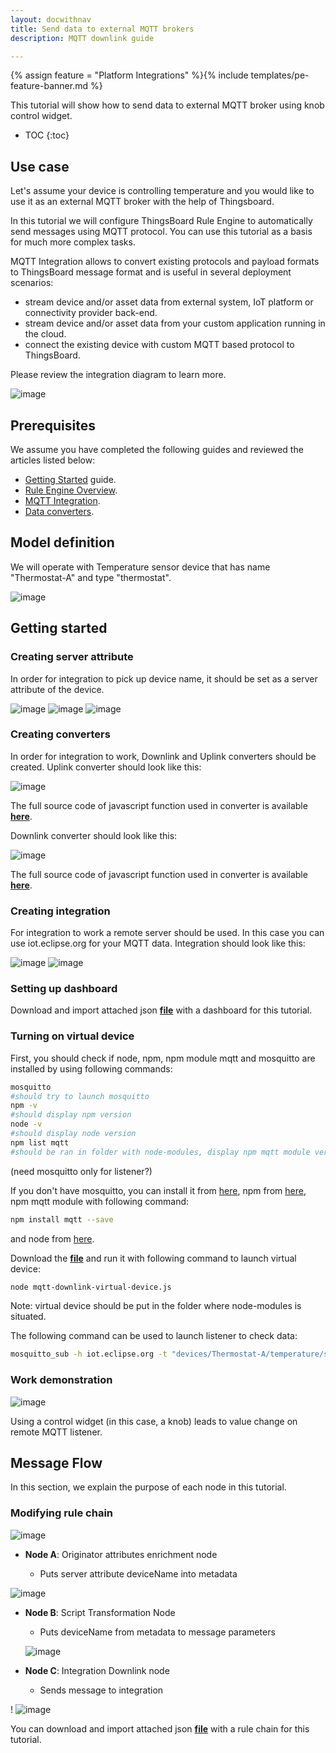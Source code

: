 ```yaml
---
layout: docwithnav
title: Send data to external MQTT brokers
description: MQTT downlink guide

---
```


{% assign feature = "Platform Integrations" %}{% include templates/pe-feature-banner.md %}

This tutorial will show how to send data to external MQTT broker using knob control widget.

* TOC
{:toc}

## Use case

Let's assume your device is controlling temperature and you would like to use it as an external MQTT
 broker with the help of Thingsboard. 

In this tutorial we will configure ThingsBoard Rule Engine to automatically send messages using MQTT
 protocol. You can use this tutorial as a basis for much more complex tasks. 
 
 MQTT Integration allows to convert existing protocols and payload formats to ThingsBoard message format and is useful 
 in several deployment scenarios: 
 
  - stream device and/or asset data from external system, IoT platform or connectivity provider back-end.
  - stream device and/or asset data from your custom application running in the cloud.
  - connect the existing device with custom MQTT based protocol to ThingsBoard.
  
 Please review the integration diagram to learn more. 
 
  ![image](/images/user-guide/integrations/mqtt-integration.svg)

## Prerequisites 

We assume you have completed the following guides and reviewed the articles listed below:

  * [Getting Started](/docs/getting-started-guides/helloworld/) guide.
  * [Rule Engine Overview](/docs/user-guide/rule-engine-2-0/overview/).
  * [MQTT Integration](/docs/user-guide/integrations/mqtt/).
  * [Data converters](/docs/user-guide/integrations/index/#data-converters). 

## Model definition
  
We will operate with Temperature sensor device that has name "Thermostat-A" and type "thermostat".

![image](/images/user-guide/rule-engine-2-0/tutorials/mqtt-downlink/mqtt-downlink-add-device.png)

## Getting started

### Creating server attribute

In order for integration to pick up device name, it should be set as a server attribute of the device.

![image](/images/user-guide/rule-engine-2-0/tutorials/mqtt-downlink/mqtt-downlink-server-attributes-1.png)
![image](/images/user-guide/rule-engine-2-0/tutorials/mqtt-downlink/mqtt-downlink-server-attributes-2.png)
![image](/images/user-guide/rule-engine-2-0/tutorials/mqtt-downlink/mqtt-downlink-server-attributes-3.png)



### Creating converters

In order for integration to work, Downlink and Uplink converters should be created.
Uplink converter should look like this:

![image](/images/user-guide/rule-engine-2-0/tutorials/mqtt-downlink/mqtt-downlink-uplink-converter.png) 

The full source code of javascript function used in converter is available
 [**here**](/docs/user-guide/resources/mqtt-downlink-uplink-converter.js). 

Downlink converter should look like this:

![image](/images/user-guide/rule-engine-2-0/tutorials/mqtt-downlink/mqtt-downlink-downlink-converter.png)

The full source code of javascript function used in converter is available
 [**here**](/docs/user-guide/resources/mqtt-downlink-downlink-converter.js).

### Creating integration

For integration to work a remote server should be used. In this case you can use iot.eclipse.org for your MQTT data.
Integration should look like this:

![image](/images/user-guide/rule-engine-2-0/tutorials/mqtt-downlink/mqtt-downlink-create-integration-1.png)
![image](/images/user-guide/rule-engine-2-0/tutorials/mqtt-downlink/mqtt-downlink-create-integration-2.png)

### Setting up dashboard

Download and import attached json [**file**](/docs/user-guide/resources/temperature_control_dashboard.json) 
with a dashboard for this tutorial.

### Turning on virtual device

First, you should check if node, npm, npm module mqtt and mosquitto are installed by using following commands:

```bash
mosquitto
#should try to launch mosquitto
npm -v
#should display npm version
node -v
#should display node version
npm list mqtt
#should be ran in folder with node-modules, display npm mqtt module version
```

(need mosquitto only for listener?)

If you don't have mosquitto, you can install it from [here](https://mosquitto.org/download/),
npm from [here](https://www.npmjs.com/package/npm),
npm mqtt module with following command:

```bash
npm install mqtt --save
```

and node from [here](https://nodejs.org/en/download/).

Download the [**file**](/docs/user-guide/resources/mqtt-downlink-virtual-device.js) and run it with following 
command to launch virtual device: 

```bash
node mqtt-downlink-virtual-device.js
```

Note: virtual device should be put in the folder where node-modules is situated.

The following command can be used to launch listener to check data:

```bash
mosquitto_sub -h iot.eclipse.org -t "devices/Thermostat-A/temperature/settings" --port 1883
```

### Work demonstration

![image](/images/user-guide/rule-engine-2-0/tutorials/mqtt-downlink/mqtt-downlink-work-demonstration.png) 

Using a control widget (in this case, a knob) leads to value change on remote MQTT listener.

## Message Flow

In this section, we explain the purpose of each node in this tutorial. 

### Modifying rule chain

![image](/images/user-guide/rule-engine-2-0/tutorials/mqtt-downlink/mqtt-downlink-root-rule-chain.png)

  * **Node A**: Originator attributes enrichment node
      
    * Puts server attribute deviceName into metadata
    
   ![image](/images/user-guide/rule-engine-2-0/tutorials/mqtt-downlink/mqtt-downlink-node-A.png) 
    
  * **Node B**: Script Transformation Node
      
     * Puts deviceName from metadata to message parameters
     
    ![image](/images/user-guide/rule-engine-2-0/tutorials/mqtt-downlink/mqtt-downlink-node-B.png)

  * **Node C**: Integration Downlink node
  
    * Sends message to integration
    
   ! ![image](/images/user-guide/rule-engine-2-0/tutorials/mqtt-downlink/mqtt-downlink-node-C.png) 

You can download and import attached json [**file**](/docs/user-guide/resources/mqtt-downlink-root-rule-chain.json) 
with a rule chain for this tutorial.

    


 



